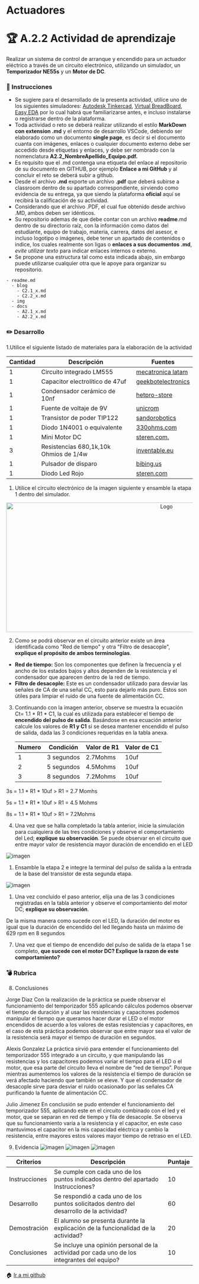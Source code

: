 # Actuadores

# :trophy: A.2.2 Actividad de aprendizaje

 Realizar un sistema de control de arranque y encendido para un actuador eléctrico a través de un circuito electrónico, utilizando un simulador, un **Temporizador NE55s** y un **Motor de DC**.


### :blue_book: Instrucciones

- Se sugiere para el desarrollado de la presenta actividad, utilice uno de los siguientes simuladores: [Autodesk Tinkercad](https://www.tinkercad.com/), [Virtual BreadBoard](http://www.virtualbreadboard.com/), [Easy EDA](https://easyeda.com/) por lo cual habrá que familiarizarse antes, e incluso instalarse o registrarse dentro de la plataforma.
- Toda actividad o reto se deberá realizar utilizando el estilo **MarkDown con extension .md** y el entorno de desarrollo VSCode, debiendo ser elaborado como un documento **single page**, es decir si el documento cuanta con imágenes, enlaces o cualquier documento externo debe ser accedido desde etiquetas y enlaces, y debe ser nombrado con la nomenclatura **A2.2_NombreApellido_Equipo.pdf.**
- Es requisito que el .md contenga una etiqueta del enlace al repositorio de su documento en GITHUB, por ejemplo **Enlace a mi GitHub** y al concluir el reto se deberá subir a github.
- Desde el archivo **.md** exporte un archivo **.pdf** que deberá subirse a classroom dentro de su apartado correspondiente, sirviendo como evidencia de su entrega, ya que siendo la plataforma **oficial** aquí se recibirá la calificación de su actividad.
- Considerando que el archivo .PDF, el cual fue obtenido desde archivo .MD, ambos deben ser idénticos.
- Su repositorio ademas de que debe contar con un archivo **readme**.md dentro de su directorio raíz, con la información como datos del estudiante, equipo de trabajo, materia, carrera, datos del asesor, e incluso logotipo o imágenes, debe tener un apartado de contenidos o indice, los cuales realmente son ligas o **enlaces a sus documentos .md**, _evite utilizar texto_ para indicar enlaces internos o externo.
- Se propone una estructura tal como esta indicada abajo, sin embargo puede utilizarse cualquier otra que le apoye para organizar su repositorio.
  
```
- readme.md
  - blog
    - C2.1_x.md
    - C2.2_x.md
  - img
  - docs
    - A2.1_x.md
    - A2.2_x.md
```
### :pencil2: Desarrollo

1.Utilice el siguiente listado de materiales para la elaboración de la actividad

| Cantidad | Descripción                            |Fuentes|
| -------- | -------------------------------------- |-------|
| 1        | Circuito integrado LM555               |[mecatronica latam](https://www.mecatronicalatam.com/es/tutoriales/electronica/componentes-electronicos/555/) |
| 1        | Capacitor electrolítico de 47uf        | [geekbotelectronics](http://www.geekbotelectronics.com/producto/capacitor-electrolitico-50-v/)|
| 1        | Condensador cerámico de 10nf           | [hetpro-store](https://hetpro-store.com/TUTORIALES/capacitor/)|
| 1        | Fuente de voltaje de 9V                |[unicrom](https://unicrom.com/fuente-de-voltaje-5-y-9-vdc/) |
| 1        | Transistor de poder TIP122             |[sandorobotics](https://sandorobotics.com/producto/tip122/) |
| 1        | Diodo 1N4001 o equivalente             | [330ohms.com](https://www.330ohms.com/products/diodo-rectificador-1n4001)|
| 1        | Mini Motor DC                          | [steren.com.](https://www.steren.com.mx/mini-motor-de-corriente-directa.html)|
| 3        | Resistencias 680,1k,10k Ohmios de 1/4w | [inventable.eu](https://www.inventable.eu/2015/07/24/potencia-resistencias-comunes/)|
| 1        | Pulsador de disparo                    | [bibing.us](http://bibing.us.es/proyectos/abreproy/4768/fichero/02_MEMORIA%252F02_MEMORIA04.pdf)|
| 1        | Diodo Led Rojo                         | [steren.com](https://www.steren.com.mx/led-ultrabrillante-de-5-mm-color-rojo.html)|

1. Utilice el circuito electrónico de la imagen siguiente y ensamble la etapa 1 dentro del simulador.

<p align="center">
    <img alt="Logo" src="IMG/C2.x_CircuitoNe555MotorDC.png" width=850 height=350>
</p>

2. Como se podrá observar en el circuito anterior existe un área identificada como "Red de tiempo" y otra "Filtro de desacople", **explique el propósito de ambos terminologías**.
- **Red de tiempo:** Son los componentes que definen la frecuencia y el ancho de los estados bajos y altos dependen de la resistencia y el condensador que aparecen dentro de la red de tiempo.
- **Filtro de desacople:** Este es un condensador utilizado para desviar las señales de CA de una señal CC, esto para dejarlo más puro. Estos son útiles para limpiar el ruido de una fuente de alimentación CC.
3. Continuando con la imagen anterior, observe se muestra la ecuación Ct= 1.1 * R1 * C1, la cual es utilizada para establecer el tiempo de **encendido del pulso de salida**. Basándose en esa ecuación anterior calcule los valores de **R1 y C1** si se desea mantener encendido el pulso de salida, dada las 3 condiciones requeridas en la tabla anexa.

    | Numero | Condición  | Valor de R1 | Valor de C1 |
    | ------ | ---------- | ----------- | ----------- |
    | 1      | 3 segundos |    2.7Mohms         |     10uf        |
    | 2      | 5 segundos |    4.5Mohms         |     10uf       |
    | 3      | 8 segundos |    7.2Mohms         |     10uf       |

3s = 1.1 * R1 * 10uf > R1 = 2.7 Momhs

5s = 1.1 * R1 * 10uf > R1 = 4.5 Mohms

8s = 1.1 * R1 * 10uf > R1 = 7.2Mohms

4. Una vez que se halla completado la tabla anterior, inicie la simulación para cualquiera de las tres condiciones y observe el comportamiento del Led;  **explique su observación**.
Se puede observar en el circuito que entre mayor valor de resistencia mayor duración de encendido en el LED

![imagen](/IMG/A2.2_Etapa1.PNG)

1. Ensamble la etapa 2 e integre la terminal del pulso de salida a la entrada de la base del transistor de esta segunda etapa.

![imagen](/IMG/A2.2_Etapa2.PNG)

1. Una vez concluido el paso anterior, elija una de las 3 condiciones registradas en la tabla anterior y observe el comportamiento del motor DC; **explique su observación**.

De la misma manera como sucede con el LED, la duración del motor es igual que la duración de encendido del led llegando hasta un máximo de 629 rpm en 8 segundos

7. Una vez que el tiempo de encendido del pulso de salida de la etapa 1 se completo, **que sucede con el motor DC? Explique la razon de este comportamiento?**
### :bomb: Rubrica

8. Conclusiones

Jorge Diaz
Con la realización de la práctica se puede observar el funcionamiento del temporizador 555 aplicando cálculos podemos observar el tiempo de duración y al usar las resistencias y capacitores podemos manipular el tiempo que queramos hacer durar el LED o el motor encendidos de acuerdo a los valores de estas resistencias y capacitores, en el caso de esta práctica podemos observar que entre mayor sea el valor de la resistencia será mayor el tiempo de duración en segundos. 

Alexis Gonzalez
La práctica sirvió para entender el funcionamiento del temporizador 555 integrado a un circuito, y que manipulando las resistencias y los capacitores podemos variar el tiempo para el LED o el motor, que esa parte del circuito lleva el nombre de “red de tiempo”. Porque mientras aumentemos los valores de la resistencia el tiempo de duración se verá afectado haciendo que también se eleve. Y que el condensador de desacople sirve para desviar el ruido ocasionado por las señales CA purificando la fuente de alimentación CC.

Julio Jimenez
En conclusión se pudo entender el funcionamiento del temporizador 555, aplicando este en el circuito combinado con el led y el motor, que se separan en red de tiempo y fila de desacople. Se observa que su funcionamiento varía a la resistencia y el capacitor, en este caso mantuvimos el capacitor en la mis capacidad eléctrica y cambio la resistencia, entre mayores estos valores mayor tiempo de retraso en el LED.

9. Evidencia
![imagen](IMG/A2.2_EvidenciaJulio.png)
![imagen](IMG/A2.2_EvidenciaJorge.png)
![imagen](IMG/A2.2_EvidenciaAlexis.png)

| Criterios     | Descripción                                                                                  | Puntaje |
| ------------- | -------------------------------------------------------------------------------------------- | ------- |
| Instrucciones | Se cumple con cada uno de los puntos indicados dentro del apartado Instrucciones?            | 10      |
| Desarrollo    | Se respondió a cada uno de los puntos solicitados dentro del desarrollo de la actividad?     | 60      |
| Demostración  | El alumno se presenta durante la explicación de la funcionalidad de la actividad?            | 20      |
| Conclusiones  | Se incluye una opinión personal de la actividad  por cada uno de los integrantes del equipo? | 10      |


:house: [Ir a mi github]()



